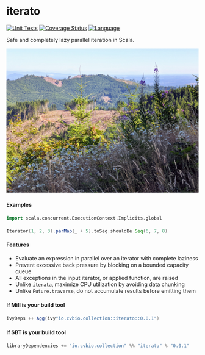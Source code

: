 # iterato

[![Unit Tests](https://github.com/clintval/iterato/actions/workflows/unit-tests.yml/badge.svg)](https://github.com/clintval/iterato/actions/workflows/unit-tests.yml)
[![Coverage Status](https://codecov.io/gh/clintval/iterato/branch/main/graph/badge.svg)](https://codecov.io/gh/clintval/iterato)
[![Language](https://img.shields.io/badge/language-scala-c22d40.svg)](https://www.scala-lang.org/)

Safe and completely lazy parallel iteration in Scala.

![Fish Lake, Washington](.github/img/cover.jpg)

#### Examples

```scala
import scala.concurrent.ExecutionContext.Implicits.global

Iterator(1, 2, 3).parMap(_ + 5).toSeq shouldBe Seq(6, 7, 8)
```

#### Features

- Evaluate an expression in parallel over an iterator with complete laziness
- Prevent excessive back pressure by blocking on a bounded capacity queue
- All exceptions in the input iterator, or applied function, are raised
- Unlike [`iterata`](https://github.com/tim-group/iterata), maximize CPU utilization by avoiding data chunking
- Unlike `Future.traverse`, do not accumulate results before emitting them

#### If Mill is your build tool

```scala
ivyDeps ++ Agg(ivy"io.cvbio.collection::iterato::0.0.1")
```

#### If SBT is your build tool

```scala
libraryDependencies += "io.cvbio.collection" %% "iterato" % "0.0.1"
```
